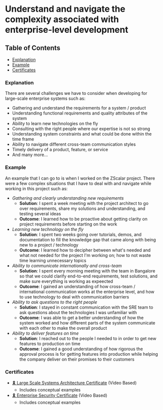# Understand and navigate the complexity associated with enterprise-level development

## Table of Contents
- [Explanation](#explanation)
- [Example](#example)
- [Certificates](#certificates)

### Explanation

There are several challenges we have to consider when developing for large-scale enterprise systems such as: 
- Gathering and understand the requirements for a system / product
- Understanding functional requirements and quality attributes of the system
- Ability to learn new technologies on the fly
- Consulting with the right people where our expertise is not so strong
- Understanding system constraints and what could be done within the time frame
- Ability to navigate different cross-team communication styles
- Timely delivery of a product, feature, or service
- And many more...

### Example
An example that I can go to is when I worked on the ZScalar project. There were a few complex situations that I have to deal with and navigate while working in this project such as:
- *Gathering and clearly understanding new requirements*
    - **Solution**: I spent a week meeting with the project architect to go over requirements, share my solutions and understanding, and testing several ideas
    - **Outcome**: I learned how to be proactive about getting clarity on project requirements before starting on the work
- *Learning new technology on the fly*
    - **Solution**: I spent two weeks going over tutorials, demos, and documentation to fill the knowledge gap that came along with being new to a project / technology
    - **Outcome**: I learned how to decipher between what's needed and what not needed for the project I'm working on; how to not waste time learning unnecessary topics
- *Ability to communicate internationally and cross-team*
    - **Solution**: I spent every morning meeting with the team in Bangalore so that we could clarify end-to-end requirements, test solutions, and make sure everything is working as expeected
    - **Outcome**: I gained an understanding of how cross-team / international communication works at the enterprise level, and how to use technology to deal with communication barriers
- *Ability to ask questions to the right people*
    - **Solution**: I stayed in constant communication with the SRE team to ask questions about the technologies I was unfamiliar with
    - **Outcome**: I was able to get a better understanding of how the system worked and how different parts of the system communicate with each other to make the overall product
- *Ability to deliver features on time*
    - **Solution**: I reached out to the people I needed to in order to get new features to production on time
    - **Outcome**: I gained a good understanding of how rigorous the approval process is for getting features into production while helping the company deliver on their promises to their customers

### Certificates

- [🎗️ Large Scale Systems Architecture Certificate](/Certificates/Large%20Scale%20Systems%20Architecture.pdf) (Video Based)
    - Includes conceptual examples
- [🎗️ Enterprise Security Certificate](/Certificates/Enterprise%20Security%20Certificate.pdf) (Video Based)
    - Includes conceptual examples
